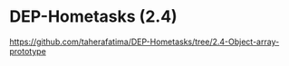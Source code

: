 # DEP-Hometasks (2.4)
https://github.com/taherafatima/DEP-Hometasks/tree/2.4-Object-array-prototype

